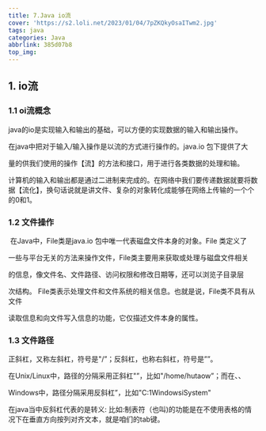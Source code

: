 ```yaml
---
title: 7.Java io流
cover: 'https://s2.loli.net/2023/01/04/7pZKQkyOsaITwm2.jpg'
tags: java
categories: Java
abbrlink: 385d07b8
top_img:
---
```

## 1. io流

### 1.1 oi流概念

​	java的io是实现输入和输出的基础，可以方便的实现数据的输入和输出操作。

在java中把对于输入/输入操作是以流的方式进行操作的。java.io 包下提供了大

量的供我们使用的操作【流】的方法和接口，用于进行各类数据的处理和输。

​	计算机的输入和输出都是通过二进制来完成的。在网络中我们要传递数据就要将数据【流化】，换句话说就是讲文件、复杂的对象转化成能够在网络上传输的一个个的0和1。

### 1.2 文件操作

​	在Java中，File类是java.io 包中唯一代表磁盘文件本身的对象。File 类定义了

一些与平台无关的方法来操作文件，File类主要用来获取或处理与磁盘文件相关

的信息，像文件名、文件路径、访问权限和修改日期等，还可以浏览子目录层

次结构。
	File类表示处理文件和文件系统的相关信息。也就是说，File类不具有从文件

读取信息和向文件写入信息的功能，它仅描述文件本身的属性。

### 1.3 文件路径

正斜杠，又称左斜杠，符号是"/”；反斜杠，也称右斜杠，符号是””。

在Unix/Linux中，路径的分隔采用正斜杠"”，比如"/home/hutaow”；而在、、

Windows中，路径分隔采用反斜杠”，比如"C:1WindowsiSystem"

在java当中反斜杠代表的是转义:
		比如:制表符（也叫)的功能是在不使用表格的情况下在垂直方向按列对齐文本，就是咱们的tab键。

 

